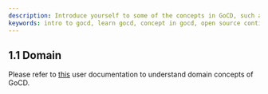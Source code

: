 ```yaml
---
description: Introduce yourself to some of the concepts in GoCD, such as pipelines, stages, and value stream map.
keywords: intro to gocd, learn gocd, concept in gocd, open source continuous delivery, gocd documentation
---
```


## 1.1 Domain


Please refer to [this](https://docs.gocd.org/current/introduction/concepts_in_go.html) user documentation to understand domain concepts of GoCD.
